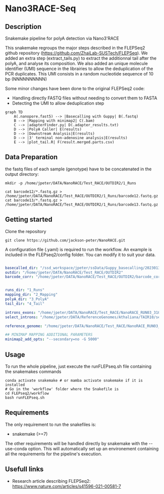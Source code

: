 # Nano3RACE-Seq

## Description

Snakemake pipeline for polyA detection via Nano3'RACE

This snakemake regroups the major steps described in the FLEPSeq2 github repository (https://github.com/ZhaiLab-SUSTech/FLEPSeq). 
We added an extra step (extract_tails.py) to extract the additionnal tail after the polyA, and analyse its composition. We also added an unique molecule identifier (UMI) sequence in the librairies to allow the deduplication of the PCR duplicates. This UMI consists in a random nucleotide sequence of 10 bp (NNNNNNNNNN)

Some minor changes have been done to the original FLEPSeq2 code:
- Handling directly FASTQ files without needing to convert them to FASTA
- Detecting the UMI to allow deduplication step

```mermaid
graph TD
    A(.nanopore.fast5) --> |Basecalling with Guppy| B(.fastq)
    B --> |Mapping with minimap2| C(.bam)
    C --> |adapterFinder.py| D(.adapter_results.txt)
    D --> |PolyA Caller| E(results)
    D --> |Downstream Analysis|E(results)
    D --> |3' terminal non-adenosine analysis|E(results)
    E --> |plot_tail.R| F(result.merged.parts.csv)

```
## Data Preparation

the fastq files of each sample (genotype) have to be concatenated in the output directory:
```console
mkdir -p /home/jpeter/DATA/NanoRACE/Test_RACE/OUTDIR2/1_Runs

cat barcode12/*.fastq.gz > /home/jpeter/DATA/NanoRACE/Test_RACE/OUTDIR2/1_Runs/barcode12.fastq.gz
cat barcode13/*.fastq.gz > /home/jpeter/DATA/NanoRACE/Test_RACE/OUTDIR2/1_Runs/barcode13.fastq.gz
```

## Getting started

Clone the repository

```console
git clone https://github.com/jackson-peter/NanoRACE.git
```

A configuration file (.yaml) is required to run the workflow. An example is included in the FLEPseq2/config folder. You can modify it to suit your data.

```yaml

basecalled_dir: "/ssd_workspace/jpeter/ssData/Guppy_basecalling/20230131_Nano/workspace"
outdir: "/home/jpeter/DATA/NanoRACE/Test_RACE/OUTDIR2"
barcode_corr: "/home/jpeter/DATA/NanoRACE/Test_RACE/OUTDIR2/barcode_corr.tsv"


runs_dir: "1_Runs"
mapping_dir: "2_Mapping"
polyA_dir: "3_PolyA"
tail_dir: "4_Tail"

introns_exons: "/home/jpeter/DATA/NanoRACE/Test_RACE/NanoRACE_RUN03_31012023_exon_intron_posV2.bed"
select_introns: "/home/jpeter/DATA/ReferenceGenomes/Athaliana/TAIR10/select_introns.txt"

reference_genome: "/home/jpeter/DATA/NanoRACE/Test_RACE/NanoRACE_RUN03_31012023_mapping.fa" # Reference genome in fasta

## MINIMAP MAPPING ADDITIONAL PARAMETERS
minimap2_add_opts: "--secondary=no -G 5000"

```

## Usage

To run the whole pipeline, just execute the runFLEPseq.sh file containing the snakemakes commands
```console
conda activate snakemake # or mamba activate snakemake if it is installed
# Go in the 'workflow' folder where the Snakefile is 
cd FLEPseq2/workflow
bash runFLEPseq.sh
```

## Requirements

The only requirement to run the snakefiles is:
- snakemake (>=7)

The other requirements will be handled directly by snakemake with the --use-conda option. This will automatically set up an environement containing all the requirements for the pipeline's execution.



## Usefull links

- Research article describing FLEPSeq2: https://www.nature.com/articles/s41596-021-00581-7


